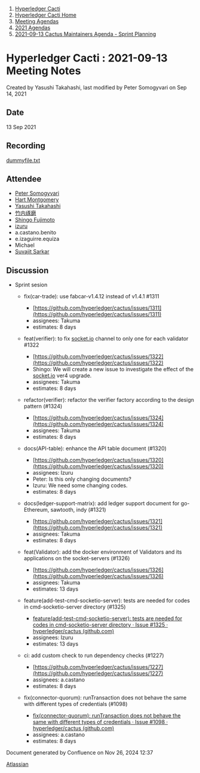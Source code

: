 1. [Hyperledger Cacti](index.html)
2. [Hyperledger Cacti Home](Hyperledger-Cacti-Home_20414469.html)
3. [Meeting Agendas](Meeting-Agendas_20414488.html)
4. [2021 Agendas](2021-Agendas_20414860.html)
5. [2021-09-13 Cactus Maintainers Agenda - Sprint Planning](2021-09-13-Cactus-Maintainers-Agenda---Sprint-Planning_20415198.html)

# Hyperledger Cacti : 2021-09-13 Meeting Notes

Created by Yasushi Takahashi, last modified by Peter Somogyvari on Sep 14, 2021

## Date

13 Sep 2021

## Recording

[dummyfile.txt](attachments/20415198/20415200.txt)

## Attendee

- [Peter Somogyvari](https://lf-hyperledger.atlassian.net/wiki/people/557058:cae262a4-be99-4f5e-a36e-bf20a5c795f2?ref=confluence)
- [Hart Montgomery](https://lf-hyperledger.atlassian.net/wiki/people/712020:86f447c0-86dc-43b3-ac03-6a31923bbb84?ref=confluence)
- [Yasushi Takahashi](https://lf-hyperledger.atlassian.net/wiki/people/712020:f5c6f8a6-cbbb-4289-b94b-75a61d6ae0b4?ref=confluence)
- [竹内琢磨](https://lf-hyperledger.atlassian.net/wiki/people/70121:99daf5c8-226c-43d4-9f24-0a46a0546192?ref=confluence)
- [Shingo Fujimoto](https://lf-hyperledger.atlassian.net/wiki/people/712020:14e583f1-56ad-4e76-a373-78870fbd000f?ref=confluence)
- [izuru](https://lf-hyperledger.atlassian.net/wiki/people/625569d1eee0a9006ab7e9d8?ref=confluence)
- a.castano.benito
- e.izaguirre.equiza
- Michael
- [Suvajit Sarkar](https://lf-hyperledger.atlassian.net/wiki/people/712020:9a33b8cc-fcb9-4626-9e09-7f700c9c2300?ref=confluence)

## Discussion

- Sprint sesion
  
  - fix(car-trade): use fabcar-v1.4.12 instead of v1.4.1 #1311
    
    - [https://github.com/hyperledger/cactus/issues/1311](https://github.com/hyperledger/cactus/issues/1311)
    - assignees: Takuma
    - estimates: 8 days
  - feat(verifier): to fix [socket.io](http://socket.io) channel to only one for each validator #1322
    
    - [https://github.com/hyperledger/cactus/issues/1322](https://github.com/hyperledger/cactus/issues/1322)
    - Shingo: We will create a new issue to investigate the effect of the [socket.io](http://socket.io) ver4 upgrade.
    - assignees: Takuma
    - estimates: 8 days
  - refactor(verifier): refactor the verifier factory according to the design pattern (#1324)
    
    - [https://github.com/hyperledger/cactus/issues/1324](https://github.com/hyperledger/cactus/issues/1324)
    - assignees: Takuma
    - estimates: 8 days
  - docs(API-table): enhance the API table document (#1320)
    
    - [https://github.com/hyperledger/cactus/issues/1320](https://github.com/hyperledger/cactus/issues/1320)
    - assignees: Izuru
    - Peter: Is this only changing documents?
    - Izuru: We need some changing codes.
    - estimates: 8 days
  - docs(ledger-support-matrix): add ledger support document for go-Ethereum, sawtooth, indy (#1321)
    
    - [https://github.com/hyperledger/cactus/issues/1321](https://github.com/hyperledger/cactus/issues/1321)
    - assignees: Takuma
    - estimates: 8 days
  - feat(Validator): add the docker environment of Validators and its applications on the socket-servers (#1326)
    
    - [https://github.com/hyperledger/cactus/issues/1326](https://github.com/hyperledger/cactus/issues/1326)
    - assignees: Takuma
    - estimates: 13 days
  - feature(add-test-cmd-socketio-server): tests are needed for codes in cmd-socketio-server directory (#1325)
    
    - [feature(add-test-cmd-socketio-server): tests are needed for codes in cmd-socketio-server directory · Issue #1325 · hyperledger/cactus (github.com)](https://github.com/hyperledger/cactus/issues/1325)
    - assignees: Izuru
    - estimates: 13 days
  - ci: add custom check to run dependency checks (#1227)
    
    - [https://github.com/hyperledger/cactus/issues/1227](https://github.com/hyperledger/cactus/issues/1227)
    - assignees: a.castano
    - estimates: 8 days
  - fix(connector-quorum): runTransaction does not behave the same with different types of credentials (#1098)
    
    - [fix(connector-quorum): runTransaction does not behave the same with different types of credentials · Issue #1098 · hyperledger/cactus (github.com)](https://github.com/hyperledger/cactus/issues/1098)
    - assignees: a.castano
    - estimates: 8 days

Document generated by Confluence on Nov 26, 2024 12:37

[Atlassian](http://www.atlassian.com/)
